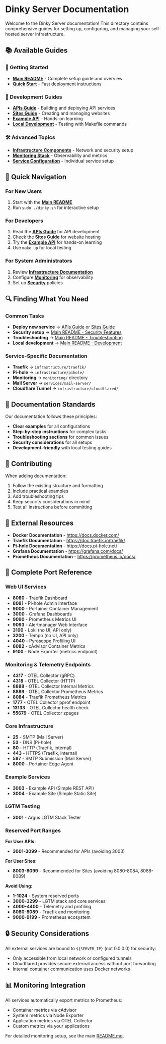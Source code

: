 # Dinky Server Documentation

Welcome to the Dinky Server documentation! This directory contains comprehensive guides for setting up, configuring, and managing your self-hosted server infrastructure.

## 📚 Available Guides

### **🚀 Getting Started**
- **[Main README](../README.md)** - Complete setup guide and overview
- **[Quick Start](../README.md#-quick-start)** - Fast deployment instructions

### **🔧 Development Guides**
- **[APIs Guide](apis-guide.md)** - Building and deploying API services
- **[Sites Guide](sites-guide.md)** - Creating and managing websites
- **[Example API](apis-guide.md#-example-api-reference)** - Hands-on learning
- **[Local Development](../README.md#-local-development)** - Testing with Makefile commands

### **🛠️ Advanced Topics**
- **[Infrastructure Components](../infrastructure/)** - Network and security setup
- **[Monitoring Stack](../monitoring/)** - Observability and metrics
- **[Service Configuration](../services/)** - Individual service setup

## 🎯 Quick Navigation

### **For New Users**
1. Start with the **[Main README](../README.md)**
2. Run `sudo ./dinky.sh` for interactive setup

### **For Developers**
1. Read the **[APIs Guide](apis-guide.md)** for API development
2. Check the **[Sites Guide](sites-guide.md)** for website hosting
3. Try the **[Example API](apis-guide.md#-example-api-reference)** for hands-on learning
4. Use `make up` for local testing

### **For System Administrators**
1. Review **[Infrastructure Documentation](../infrastructure/)**
2. Configure **[Monitoring](../monitoring/)** for observability
3. Set up **[Security](../infrastructure/firewall/)** policies

## 🔍 Finding What You Need

### **Common Tasks**
- **Deploy new service** → [APIs Guide](apis-guide.md) or [Sites Guide](sites-guide.md)
- **Security setup** → [Main README - Security Features](../README.md#-what-you-get)
- **Troubleshooting** → [Main README - Troubleshooting](../README.md#-troubleshooting)
- **Local development** → [Main README - Development](../README.md#-local-development)

### **Service-Specific Documentation**
- **Traefik** → `infrastructure/traefik/`
- **Pi-hole** → `infrastructure/pihole/`
- **Monitoring** → `monitoring/` directory
- **Mail Server** → `services/mail-server/`
- **Cloudflare Tunnel** → `infrastructure/cloudflared/`

## 📝 Documentation Standards

Our documentation follows these principles:
- **Clear examples** for all configurations
- **Step-by-step instructions** for complex tasks
- **Troubleshooting sections** for common issues
- **Security considerations** for all setups
- **Development-friendly** with local testing guides

## 🤝 Contributing

When adding documentation:
1. Follow the existing structure and formatting
2. Include practical examples
3. Add troubleshooting tips
4. Keep security considerations in mind
5. Test all instructions before committing

## 🔗 External Resources

- **Docker Documentation** - https://docs.docker.com/
- **Traefik Documentation** - https://doc.traefik.io/traefik/
- **Pi-hole Documentation** - https://docs.pi-hole.net/
- **Grafana Documentation** - https://grafana.com/docs/
- **Prometheus Documentation** - https://prometheus.io/docs/

## 🔌 Complete Port Reference

### Web UI Services
- **8080** - Traefik Dashboard  
- **8081** - Pi-hole Admin Interface
- **9000** - Portainer Container Management
- **3000** - Grafana Dashboards
- **9090** - Prometheus Metrics UI
- **9093** - Alertmanager Web Interface
- **3100** - Loki (no UI, API only)
- **3200** - Tempo (no UI, API only) 
- **4040** - Pyroscope Profiling UI
- **8082** - cAdvisor Container Metrics
- **9100** - Node Exporter (metrics endpoint)

### Monitoring & Telemetry Endpoints
- **4317** - OTEL Collector (gRPC)
- **4318** - OTEL Collector (HTTP) 
- **8888** - OTEL Collector Internal Metrics
- **8889** - OTEL Collector Prometheus Metrics
- **8084** - Traefik Prometheus Metrics
- **1777** - OTEL Collector pprof endpoint
- **13133** - OTEL Collector health check
- **55679** - OTEL Collector zpages

### Core Infrastructure  
- **25** - SMTP (Mail Server)
- **53** - DNS (Pi-hole) 
- **80** - HTTP (Traefik, internal)
- **443** - HTTPS (Traefik, internal)
- **587** - SMTP Submission (Mail Server)
- **8000** - Portainer Edge Agent

### Example Services
- **3003** - Example API (Simple REST API)
- **3004** - Example Site (Simple Static Site)

### LGTM Testing
- **3001** - Argus LGTM Stack Tester

### Reserved Port Ranges

**For User APIs:**
- **3001-3099** - Recommended for APIs (avoiding 3003)

**For User Sites:**  
- **8003-8099** - Recommended for Sites (avoiding 8080-8084, 8088-8089)

**Avoid Using:**
- **1-1024** - System reserved ports
- **3000-3299** - LGTM stack and core services
- **4000-4400** - Telemetry and profiling  
- **8080-8089** - Traefik and monitoring
- **9000-9199** - Prometheus ecosystem

## 🔒 Security Considerations

All external services are bound to `${SERVER_IP}` (not 0.0.0.0) for security:
- Only accessible from local network or configured tunnels
- Cloudflared provides secure external access without port forwarding
- Internal container communication uses Docker networks

## 📊 Monitoring Integration

All services automatically export metrics to Prometheus:
- Container metrics via cAdvisor
- System metrics via Node Exporter  
- Application metrics via OTEL Collector
- Custom metrics via your applications

For detailed monitoring setup, see the main [README.md](../README.md#monitoring--observability). 